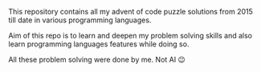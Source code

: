 This repository contains all my advent of code puzzle solutions from 2015 till date in various programming languages.

Aim of this repo is to learn and deepen my problem solving skills and also learn programming languages features while doing so.

All these problem solving were done by me. Not AI :wink: